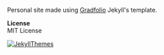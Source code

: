 Personal site made using [Gradfolio](https://github.com/jitinnair1/gradfolio) Jekyll's template.

**License** <br>
MIT License

[![JekyllThemes](https://img.shields.io/badge/featured%20on-JekyllThemes-red.svg)](https://jekyll-themes.com)
